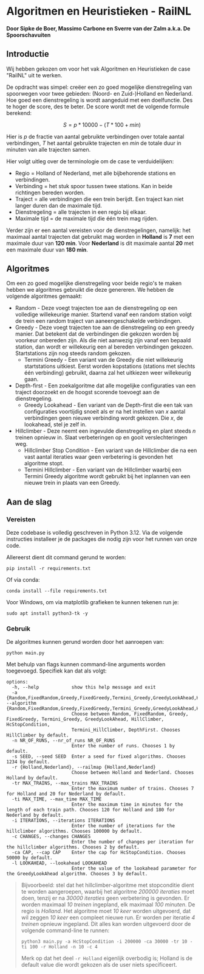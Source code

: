 # Algoritmen en Heuristieken - RailNL
#### Door Sipke de Boer, Massimo Carbone en Sverre van der Zalm a.k.a. De Spoorschavuiten

## Introductie

Wij hebben gekozen om voor het vak Algoritmen en Heuristieken de case "RailNL" uit te werken.

De opdracht was simpel: creëer een zo goed mogelijke dienstregeling van spoorwegen voor twee gebieden: (Noord- en Zuid-)Holland en Nederland. Hoe goed een dienstregeling is wordt aangeduid met een doelfunctie. Des te hoger de score, des te beter. De score wordt met de volgende formule berekend:

$$S = p * 10000 - (T * 100 + min)$$

Hier is $p$ de fractie van aantal gebruikte verbindingen over totale aantal verbindingen, $T$ het aantal gebruikte trajecten en $min$ de totale duur in minuten van alle trajecten samen.

Hier volgt uitleg over de terminologie om de case te verduidelijken:
- Regio = Holland of Nederland, met alle bijbehorende stations en verbindingen.
- Verbinding = het stuk spoor tussen twee stations. Kan in beide richtingen bereden worden.
- Traject = alle verbindingen die een trein berijdt. Een traject kan niet langer duren dan de maximale tijd.
- Dienstregeling = alle trajecten in een regio bij elkaar.
- Maximale tijd = de maximale tijd die één trein mag rijden.

Verder zijn er een aantal vereisten voor de dienstregelingen, namelijk: het maximaal aantal trajecten dat gebruikt mag worden in **Holland** is **7** met een maximale duur van **120 min**. Voor **Nederland** is dit maximale aantal **20** met een maximale duur van **180 min**.

## Algoritmes

Om een zo goed mogelijke dienstregeling voor beide regio's te maken hebben we algoritmes gebruikt die deze genereren. We hebben de volgende algoritmes gemaakt:
- Random - Deze voegt trajecten toe aan de dienstregeling op een volledige willekeurige manier. Startend vanaf een random station volgt de trein een random traject van aaneengeschakelde verbindingen. 
- Greedy - Deze voegt trajecten toe aan de dienstregeling op een greedy manier. Dat betekent dat de verbindingen die gekozen worden bij voorkeur onbereden zijn. Als die niet aanwezig zijn vanaf een bepaald station, dan wordt er willekeurig een al bereden verbindingen gekozen. Startstations zijn nog steeds random gekozen.
    - Termini Greedy - Een variant van de Greedy die niet willekeurig startstations uitkiest. Eerst worden kopstations (stations met slechts één verbinding) gebruikt, daarna zal het uitkiezen weer willekeurig gaan.
- Depth-first - Een zoekalgoritme dat alle mogelijke configuraties van een traject doorzoekt en 
    de hoogst scorende toevoegt aan de dienstregeling.
    - Greedy Lookahead - Een variant van de Depth-first die een tak van configuraties voortijdig snoeit als er na het instellen van $x$ aantal verbindingen geen nieuwe verbinding wordt gekozen. Die $x$, de lookahead, stel je zelf in.
- Hillclimber - Deze neemt een ingevulde dienstregeling en plant steeds $n$ treinen opnieuw in. Slaat verbeteringen op en gooit verslechteringen weg. 
    - Hillclimber Stop Condition - Een variant van de Hillclimber die na een vast aantal iteraties waar geen verbetering is gevonden het algoritme stopt.
    - Termini Hillclimber - Een variant van de Hillclimber waarbij een Termini Greedy algoritme wordt gebruikt bij
    het inplannen van een nieuwe trein in plaats van een Greedy.
 
## Aan de slag

### Vereisten

Deze codebase is volledig geschreven in Python 3.12. Via de volgende instructies installeer je de packages die nodig zijn voor het runnen van onze code.

Allereerst dient dit command gerund te worden:

```
pip install -r requirements.txt
```

Of via conda:

```
conda install --file requirements.txt
```
Voor Windows, om via matplotlib grafieken te kunnen tekenen run je:
```
sudo apt install python3-tk -y
```

### Gebruik

De algoritmes kunnen gerund worden door het aanroepen van:

```
python main.py
```

Met behulp van flags kunnen command-line arguments worden toegevoegd. Specifiek kan dat als volgt:

```
options:
  -h, --help            show this help message and exit
  -a {Random,FixedRandom,Greedy,FixedGreedy,Termini_Greedy,GreedyLookAhead,HillClimber,HcStopCondition,Termini_HillClimber,DepthFirst}, --algorithm {Random,FixedRandom,Greedy,FixedGreedy,Termini_Greedy,GreedyLookAhead,HillClimber,HcStopCondition,Termini_HillClimber,DepthFirst}
                        Choose between Random, FixedRandom, Greedy, FixedGreedy, Termini_Greedy, GreedyLookAhead, HillClimber, HcStopCondition,
                        Termini_HillClimber, DepthFirst. Chooses HillClimber by default.
  -n NR_OF_RUNS, --nr_of_runs NR_OF_RUNS
                        Enter the number of runs. Chooses 1 by default.
  -s SEED, --seed SEED  Enter a seed for fixed algorithms. Chooses 1234 by default.
  -r {Holland,Nederland}, --railmap {Holland,Nederland}
                        Choose between Holland and Nederland. Chooses Holland by default.
  -tr MAX_TRAINS, --max_trains MAX_TRAINS
                        Enter the maximum number of trains. Chooses 7 for Holland and 20 for Nederland by default.
  -ti MAX_TIME, --max_time MAX_TIME
                        Enter the maximum time in minutes for the length of each train path. Chooses 120 for Holland and 180 for Nederland by default.
  -i ITERATIONS, --iterations ITERATIONS
                        Enter the number of iterations for the hillclimber algorithms. Chooses 100000 by default.
  -c CHANGES, --changes CHANGES
                        Enter the number of changes per iteration for the hillclimber algorithms. Chooses 2 by default.
  -ca CAP, --cap CAP    Enter the cap for HcStopCondition. Chooses 50000 by default.
  -l LOOKAHEAD, --lookahead LOOKAHEAD
                        Enter the value of the lookahead parameter for the GreedyLookAhead algorithm. Chooses 3 by default.
```

>Bijvoorbeeld: stel dat het hillclimber-algoritme met stopconditie dient te worden aangeroepen, waarbij het algoritme *200000* *iteraties* moet doen, tenzij er na *30000* *iteraties* geen verbetering is gevonden. Er worden maximaal *10* *treinen* ingepland, elk maximaal *100 minuten*. De regio is *Holland*. Het algoritme moet *10 keer* worden uitgevoerd, dat wil zeggen *10 keer* een compleet nieuwe run. Er worden per iteratie *4* *treinen* opnieuw ingepland. Dit alles kan worden uitgevoerd door de volgende command-line te runnen:
>```
>python3 main.py -a HcStopCondition -i 200000 -ca 30000 -tr 10 -ti 100 -r Holland -n 10 -c 4
>```
>Merk op dat het deel `-r Holland` eigenlijk overbodig is; Holland is de default value die wordt gekozen als de user niets specificeert.
